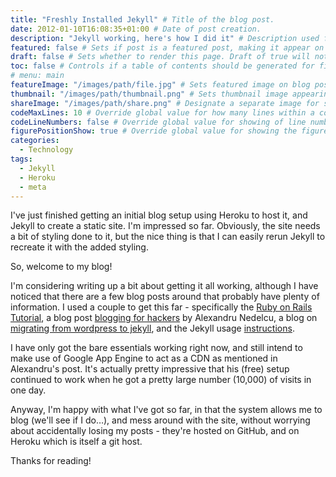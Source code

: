 ```yaml
---
title: "Freshly Installed Jekyll" # Title of the blog post.
date: 2012-01-10T16:08:35+01:00 # Date of post creation.
description: "Jekyll working, here's how I did it" # Description used for search engine.
featured: false # Sets if post is a featured post, making it appear on the sidebar. A featured post won't be listed on the sidebar if it's the current page
draft: false # Sets whether to render this page. Draft of true will not be rendered.
toc: false # Controls if a table of contents should be generated for first-level links automatically.
# menu: main
featureImage: "/images/path/file.jpg" # Sets featured image on blog post.
thumbnail: "/images/path/thumbnail.png" # Sets thumbnail image appearing inside card on homepage.
shareImage: "/images/path/share.png" # Designate a separate image for social media sharing.
codeMaxLines: 10 # Override global value for how many lines within a code block before auto-collapsing.
codeLineNumbers: false # Override global value for showing of line numbers within code block.
figurePositionShow: true # Override global value for showing the figure label.
categories:
  - Technology
tags:
  - Jekyll
  - Heroku
  - meta
---
```


I've just finished getting an initial blog setup using Heroku to host it, and Jekyll to create a static site. I'm impressed so far. Obviously, the site needs a bit of styling done to it, but the nice thing is that I can easily rerun Jekyll to recreate it with the added styling.

So, welcome to my blog! 

I'm considering writing up a bit about getting it all working, although I have noticed that there are a few blog posts around that probably have plenty of information. I used a couple to get this far - specifically the [Ruby on Rails Tutorial](http://ruby.railstutorial.org/ruby-on-rails-tutorial-book), a blog post [blogging for hackers](http://bionicspirit.com/blog/2012/01/05/blogging-for-hackers.html) by Alexandru Nedelcu, a blog on [migrating from wordpress to jekyll](http://vitobotta.com/how-to-migrate-from-wordpress-to-jekyll/), and the Jekyll usage [instructions](https://github.com/mojombo/jekyll/wiki/usage).

I have only got the bare essentials working right now, and still intend to make use of Google App Engine to act as a CDN as mentioned in Alexandru's post. It's actually pretty impressive that his (free) setup continued to work when he got a pretty large number (10,000) of visits in one day. 

Anyway, I'm happy with what I've got so far, in that the system allows me to blog (we'll see if I do…), and mess around with the site, without worrying about accidentally losing my posts - they're hosted on GitHub, and on Heroku which is itself a git host.

Thanks for reading!